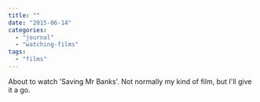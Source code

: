 ```yaml
---
title: ""
date: "2015-06-14"
categories: 
  - "journal"
  - "watching-films"
tags: 
  - "films"
---
```


About to watch 'Saving Mr Banks'. Not normally my kind of film, but I'll give it a go.
